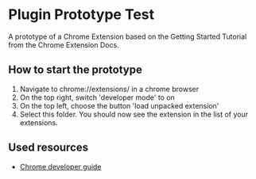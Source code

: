 # Plugin Prototype Test
A prototype of a Chrome Extension based on the Getting Started Tutorial from the Chrome Extension Docs. 

## How to start the prototype
1. Navigate to chrome://extensions/ in a chrome browser
2. On the top right, switch 'developer mode' to on
3. On the top left, choose the button 'load unpacked extension'
4. Select this folder. You should now see the extension in the list of your extensions.

## Used resources
* [Chrome developer guide](https://developer.chrome.com/extensions/getstarted)